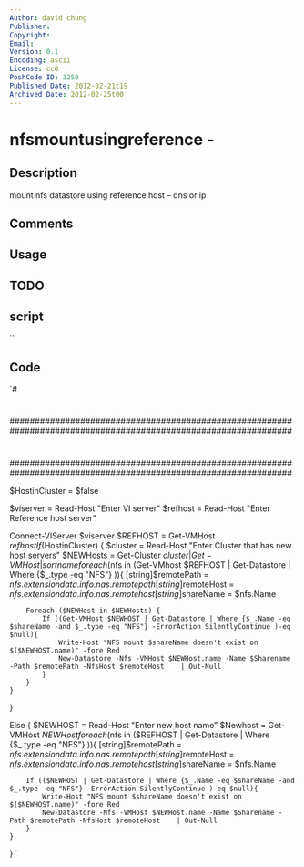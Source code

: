 ```yaml
---
Author: david chung
Publisher: 
Copyright: 
Email: 
Version: 0.1
Encoding: ascii
License: cc0
PoshCode ID: 3250
Published Date: 2012-02-21t19
Archived Date: 2012-02-25t00
---
```


# nfsmountusingreference - 

## Description

mount nfs datastore using reference host – dns or ip

## Comments



## Usage



## TODO



## script

``

## Code

`#
 #
 
 ################################################################################################################
 #
 #
 #
 ################################################################################################################
 
 $HostinCluster = $false
 
 $viserver = Read-Host "Enter VI server"
 $refhost = Read-Host "Enter Reference host server"
 
 
 Connect-VIServer $viserver
 $REFHOST = Get-VMHost $refhost
 If ($HostinCluster) {
 	$cluster = Read-Host "Enter Cluster that has new host servers"
 	$NEWHosts = Get-Cluster $cluster | Get-VMHost | sort name
 	foreach($nfs in (Get-VMhost $REFHOST | Get-Datastore | Where {$_.type -eq "NFS"} )){
 	    [string]$remotePath = $nfs.extensiondata.info.nas.remotepath
 	    [string]$remoteHost = $nfs.extensiondata.info.nas.remotehost
 	    [string]$shareName = $nfs.Name
 		
 		Foreach ($NEWHost in $NEWHosts) {
 		    If ((Get-VMHost $NEWHOST | Get-Datastore | Where {$_.Name -eq $shareName -and $_.type -eq "NFS"} -ErrorAction SilentlyContinue )-eq $null){
 		        Write-Host "NFS mount $shareName doesn't exist on $($NEWHOST.name)" -fore Red
 		        New-Datastore -Nfs -VMHost $NEWHost.name -Name $Sharename -Path $remotePath -NfsHost $remoteHost    | Out-Null
 		    }
 		}	
 	}
 }
 
 Else {
 	$NEWHOST = Read-Host "Enter new host name"
 	$Newhost = Get-VMHost $NEWHost
 	foreach($nfs in ($REFHOST | Get-Datastore | Where {$_.type -eq "NFS"} )){
 	    [string]$remotePath = $nfs.extensiondata.info.nas.remotepath
 	    [string]$remoteHost = $nfs.extensiondata.info.nas.remotehost
 	    [string]$shareName = $nfs.Name
 		
 		If (($NEWHOST | Get-Datastore | Where {$_.Name -eq $shareName -and $_.type -eq "NFS"} -ErrorAction SilentlyContinue )-eq $null){
 		    Write-Host "NFS mount $shareName doesn't exist on $($NEWHOST.name)" -fore Red
 		    New-Datastore -Nfs -VMHost $NEWHost.name -Name $Sharename -Path $remotePath -NfsHost $remoteHost    | Out-Null
 		}
 	}
 }
`

